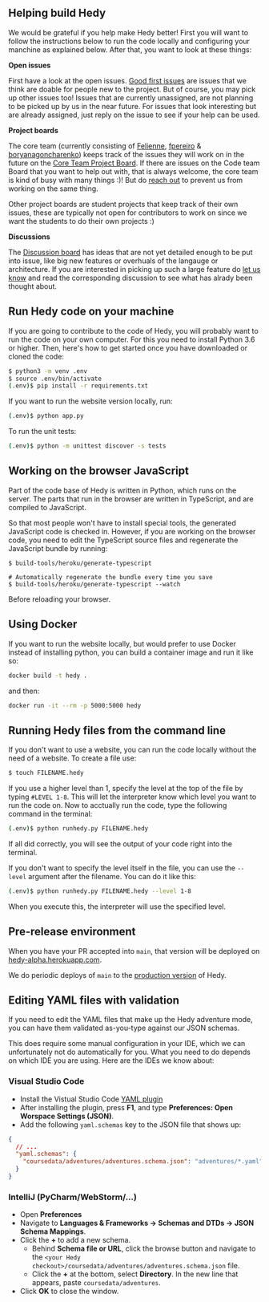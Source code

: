 Helping build Hedy
------------

We would be grateful if you help make Hedy better! First you will want to follow the instructions below to run the code locally and configuring your manchine as explained below. After that, you want to look at these things:

**Open issues**

First have a look at the open issues. [Good first issues](https://github.com/Felienne/hedy/issues?q=is%3Aissue+is%3Aopen+label%3A%22good+first+issue%22) are issues that we think are doable for people new to the project. But of course, you may pick up other issues too! Issues that are currently unassigned, are not planning to be picked up by us in the near future. For issues that look interesting but are already assigned, just reply on the issue to see if your help can be used.

**Project boards**

The core team (currently consisting of [Felienne](https://github.com/Felienne), [fpereiro](https://github.com/fpereiro) & [boryanagoncharenko](https://github.com/boryanagoncharenko)) keeps track of the issues they will work on in the future on the [Core Team Project Board](https://github.com/Felienne/hedy/projects/5). If there are issues on the Code team Board that you want to help out with, that is always welcome, the core team is kind of busy with many things :)! But do [reach out](mailto:hedy@felienne.com) to prevent us from working on the same thing.

Other project boards are student projects that keep track of their own issues, these are typically not open for contributors to work on since we want the students to do their own projects :) 

**Discussions**

The [Discussion board](https://github.com/Felienne/hedy/discussions) has ideas that are not yet detailed enough to be put into issue, like big new features or overhuals of the langauge or architecture. If you are interested in picking up such a large feature do [let us know](mailto:hedy@felienne.com) and read the corresponding discussion to see what has alrady been thought about.


Run Hedy code on your machine
------------

If you are going to contribute to the code of Hedy, you will probably want to run the code on your own computer. For this you need to install Python 3.6 or higher. Then, here's how to get started once you have downloaded or cloned the code:

```bash
$ python3 -m venv .env
$ source .env/bin/activate
(.env)$ pip install -r requirements.txt
```

If you want to run the website version locally, run:
```bash
(.env)$ python app.py
```

To run the unit tests:

```bash
(.env)$ python -m unittest discover -s tests
```

## Working on the browser JavaScript

Part of the code base of Hedy is written in Python, which runs on the server.
The parts that run in the browser are written in TypeScript, and are compiled to
JavaScript.

So that most people won't have to install special tools, the generated
JavaScript code is checked in. However, if you are working on the browser code,
you need to edit the TypeScript source files and regenerate the JavaScript
bundle by running:

```
$ build-tools/heroku/generate-typescript

# Automatically regenerate the bundle every time you save
$ build-tools/heroku/generate-typescript --watch
```

Before reloading your browser.

## Using Docker

If you want to run the website locally, but would prefer to use Docker instead
of installing python, you can build a container image and run it like so:

```bash
docker build -t hedy .
```

and then:

```bash
docker run -it --rm -p 5000:5000 hedy
```

## Running Hedy files from the command line

If you don't want to use a website, you can run the code locally without the need of a website. To create a file use:

```bash
$ touch FILENAME.hedy
```

If you use a higher level than 1, specify the level at the top of the file by typing ```#LEVEL 1-8```. This will let the interpreter know which level you want to run the code on. Now to acctually run the code, type the following command in the terminal:

```bash
(.env)$ python runhedy.py FILENAME.hedy
```

If all did correctly, you will see the output of your code right into the terminal.

If you don't want to specify the level itself in the file, you can use the ```--level``` argument after the filename. You can do it like this:

```bash
(.env)$ python runhedy.py FILENAME.hedy --level 1-8
```

When you execute this, the interpreter will use the specified level.

Pre-release environment
-----------------------

When you have your PR accepted into `main`, that version will be deployed on [hedy-alpha.herokuapp.com](https://hedy-alpha.herokuapp.com).

We do periodic deploys of `main` to the [production version](https://hedycode.com) of Hedy.

Editing YAML files with validation
----------------------------------

If you need to edit the YAML files that make up the Hedy adventure mode,
you can have them validated as-you-type against our JSON schemas.

This does require some manual configuration in your IDE, which we can
unfortunately not do automatically for you. What you need to do depends
on which IDE you are using. Here are the IDEs we know about:

### Visual Studio Code

* Install the Vistual Studio Code [YAML plugin](https://marketplace.visualstudio.com/items?itemName=redhat.vscode-yaml)
* After installing the plugin, press **F1**, and type **Preferences: Open Worspace Settings (JSON)**.
* Add the following `yaml.schemas` key to the JSON file that shows up:

```json
{
  // ...
  "yaml.schemas": {
    "coursedata/adventures/adventures.schema.json": "adventures/*.yaml"
  }
}
```

### IntelliJ (PyCharm/WebStorm/...)

* Open **Preferences**
* Navigate to **Languages & Frameworks → Schemas and DTDs → JSON Schema Mappings**.
* Click the **+** to add a new schema.
  * Behind **Schema file or URL**, click the browse button and navigate to the `<your Hedy checkout>/coursedata/adventures/adventures.schema.json` file.
  * Click the **+** at the bottom, select **Directory**. In the new line that appears, paste `coursedata/adventures`.
* Click **OK** to close the window.
